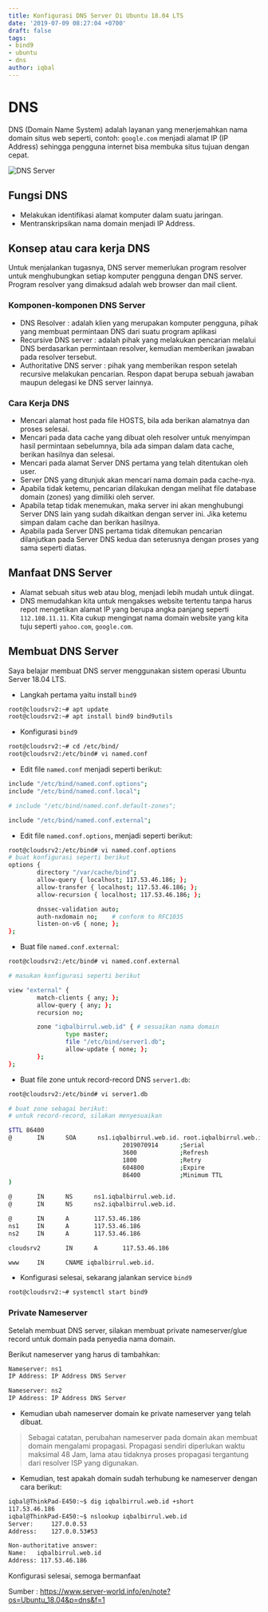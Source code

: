 ```yaml
---
title: Konfigurasi DNS Server Di Ubuntu 18.04 LTS
date: '2019-07-09 08:27:04 +0700'
draft: false
tags:
- bind9
- ubuntu
- dns
author: iqbal
---
```


# DNS
DNS (Domain Name System) adalah layanan yang menerjemahkan nama domain situs web seperti, contoh: `google.com` menjadi alamat IP (IP Address) sehingga pengguna internet bisa membuka situs tujuan dengan cepat.

![DNS Server](https://gh.iqbal.id/blog/img/dns.png)

## Fungsi DNS
- Melakukan identifikasi alamat komputer dalam suatu jaringan.
- Mentranskripsikan nama domain menjadi IP Address.

## Konsep atau cara kerja DNS
Untuk menjalankan tugasnya, DNS server memerlukan program resolver untuk menghubungkan setiap komputer pengguna dengan DNS server. Program resolver yang dimaksud adalah web browser dan mail client.

### Komponen-komponen DNS Server
- DNS Resolver : adalah klien yang merupakan komputer pengguna, pihak yang membuat permintaan DNS dari suatu program aplikasi
- Recursive DNS server : adalah pihak yang melakukan pencarian melalui DNS berdasarkan permintaan resolver, kemudian memberikan jawaban pada resolver tersebut.
- Authoritative DNS server : pihak yang memberikan respon setelah recursive melakukan pencarian. Respon dapat berupa sebuah jawaban maupun delegasi ke DNS server lainnya.

### Cara Kerja DNS
- Mencari alamat host pada file HOSTS, bila ada berikan alamatnya dan proses selesai. 
- Mencari pada data cache yang dibuat oleh resolver untuk menyimpan hasil permintaan sebelumnya, bila ada simpan dalam data cache, berikan 	hasilnya dan selesai. 
- Mencari pada alamat Server DNS pertama yang telah ditentukan oleh user. 
- Server DNS yang ditunjuk akan mencari nama domain pada cache-nya. 
- Apabila tidak ketemu, pencarian dilakukan dengan melihat file database domain (zones) yang dimiliki oleh server. 
- Apabila tetap tidak menemukan, maka server ini akan menghubungi Server DNS lain yang sudah dikaitkan dengan server ini. Jika ketemu simpan dalam cache dan berikan hasilnya. 
- Apabila pada Server DNS pertama tidak ditemukan pencarian dilanjutkan pada Server DNS kedua dan seterusnya dengan proses yang sama seperti diatas.

## Manfaat DNS Server
- Alamat sebuah situs web atau blog, menjadi lebih mudah untuk diingat.
- DNS memudahkan kita untuk mengakses website tertentu tanpa harus repot mengetikan alamat IP yang berupa angka panjang seperti `112.108.11.11`. Kita cukup mengingat nama domain website yang kita tuju seperti `yahoo.com`, `google.com`.

## Membuat DNS Server
Saya belajar membuat DNS server menggunakan sistem operasi Ubuntu Server 18.04 LTS.

- Langkah pertama yaitu install `bind9`

```bash
root@cloudsrv2:~# apt update
root@cloudsrv2:~# apt install bind9 bind9utils
```

- Konfigurasi `bind9`

```bash
root@cloudsrv2:~# cd /etc/bind/
root@cloudsrv2:/etc/bind# vi named.conf
```

-  Edit file `named.conf` menjadi seperti berikut:

```bash
include "/etc/bind/named.conf.options";
include "/etc/bind/named.conf.local";

# include "/etc/bind/named.conf.default-zones";

include "/etc/bind/named.conf.external";
```

- Edit file `named.conf.options`, menjadi seperti berikut:

```bash
root@cloudsrv2:/etc/bind# vi named.conf.options
# buat konfigurasi seperti berikut
options {
        directory "/var/cache/bind";
        allow-query { localhost; 117.53.46.186; };
        allow-transfer { localhost; 117.53.46.186; };
        allow-recursion { localhost; 117.53.46.186; };

        dnssec-validation auto;
        auth-nxdomain no;    # conform to RFC1035
        listen-on-v6 { none; };
};
```

- Buat file `named.conf.external`:

```bash
root@cloudsrv2:/etc/bind# vi named.conf.external

# masukan konfigurasi seperti berikut

view "external" {
        match-clients { any; };
        allow-query { any; };
        recursion no;

        zone "iqbalbirrul.web.id" { # sesuaikan nama domain
                type master;
                file "/etc/bind/server1.db";
                allow-update { none; };
        };
};                       
```

- Buat file zone untuk record-record DNS `server1.db`:

```bash
root@cloudsrv2:/etc/bind# vi server1.db

# buat zone sebagai berikut:
# untuk record-record, silakan menyesuaikan

$TTL 86400
@       IN      SOA      ns1.iqbalbirrul.web.id. root.iqbalbirrul.web.id.(
                                2019070914      ;Serial
                                3600            ;Refresh
                                1800            ;Retry
                                604800          ;Expire
                                86400           ;Minimum TTL
)

@       IN      NS      ns1.iqbalbirrul.web.id.
@       IN      NS      ns2.iqbalbirrul.web.id.

@       IN      A       117.53.46.186
ns1     IN      A       117.53.46.186
ns2     IN      A       117.53.46.186

cloudsrv2       IN      A       117.53.46.186

www     IN      CNAME iqbalbirrul.web.id.
```

- Konfigurasi selesai, sekarang jalankan service `bind9`

```bash
root@cloudsrv2:~# systemctl start bind9
```

### Private Nameserver

Setelah membuat DNS server, silakan membuat private nameserver/glue record untuk domain pada penyedia nama domain.

Berikut nameserver yang harus di tambahkan:

```bash
Nameserver: ns1
IP Address: IP Address DNS Server

Nameserver: ns2
IP Address: IP Address DNS Server
```

- Kemudian ubah nameserver domain ke private nameserver yang telah dibuat.

> Sebagai catatan, perubahan nameserver pada domain akan membuat domain mengalami propagasi. Propagasi sendiri diperlukan waktu maksimal 48 Jam, lama atau tidaknya proses propagasi tergantung dari resolver ISP yang digunakan.

- Kemudian, test apakah domain sudah terhubung ke nameserver dengan cara berikut:

```bash
iqbal@ThinkPad-E450:~$ dig iqbalbirrul.web.id +short
117.53.46.186
iqbal@ThinkPad-E450:~$ nslookup iqbalbirrul.web.id
Server:		127.0.0.53
Address:	127.0.0.53#53

Non-authoritative answer:
Name:	iqbalbirrul.web.id
Address: 117.53.46.186
```

Konfigurasi selesai, semoga bermanfaat

Sumber : https://www.server-world.info/en/note?os=Ubuntu_18.04&p=dns&f=1
